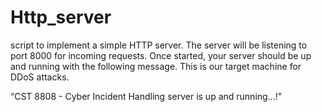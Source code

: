 # Http_server

script to implement a simple HTTP server. The server will be listening to port 8000 for incoming requests. Once started, your server should be up and running with the following message. This is our target machine for DDoS attacks.

“CST 8808 - Cyber Incident Handling server is up and running...!"
